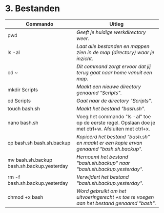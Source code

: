 # 3. Bestanden


Commando | Uitleg
--- | ---
pwd |_Geeft je huidige werkdirectory weer._
ls -al | _Laat alle bestanden en mappen zien in de map (directory) waar je inzicht._
cd ~ | _Dit command zorgt ervoor dat jij terug gaat naar home vanuit een map._
mkdir Scripts |_Maakt een nieuwe directory genaamd "Scripts"._
cd Scripts |_Gaat naar de directory "Scripts"._
touch bash.sh |_Maakt het bestand "bash.sh"._
nano bash.sh | Voeg het commando "ls -al" toe op de eerste regel. Opslaan doe je met ctrl+w. Afsluiten met ctrl+x.
cp bash.sh bash.sh.backup |_Kopieërd het  bestand "bash.sh" en maakt er een kopie ervan genaamd "bash.sh.backup"._
mv bash.sh.backup bash.sh.backup.yesterday |_Hernoemt het bestand "bash.sh.backup" naar "bash.sh.backup.yesterday"._
rm -f bash.sh.backup.yesterday |_Verwijdert het bestand "bash.sh.backup.yesterday"._
chmod +x bash |_Word gebruikt om het uitvoeringsrecht +x toe te voegen aan het bestand genaamd "bash"._
